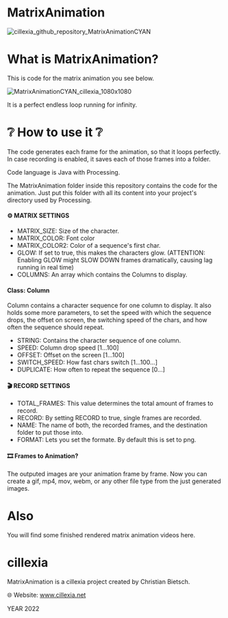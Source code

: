 # MatrixAnimation
![cillexia_github_repository_MatrixAnimationCYAN](https://user-images.githubusercontent.com/92103579/160604540-dbc8c84b-0346-4dcd-9140-bcc70de8a873.png)

# What is MatrixAnimation?
This is code for the matrix animation you see below.

![MatrixAnimationCYAN_cillexia_1080x1080](https://user-images.githubusercontent.com/92103579/160604624-f786b767-7e58-46bc-ba4e-346e1b84b152.gif)

It is a perfect endless loop running for infinity.

# ❔ How to use it ❔
The code generates each frame for the animation, so that it loops perfectly. In case recording is enabled, it saves each of those frames into a folder.

Code language is Java with Processing.

The MatrixAnimation folder inside this repository contains the code for the animation. Just put this folder with all its content into your project's directory used by Processing.

#### ⚙️ MATRIX SETTINGS
- MATRIX_SIZE: Size of the character.
- MATRIX_COLOR: Font color
- MATRIX_COLOR2: Color of a sequence's first char.
- GLOW: If set to true, this makes the characters glow. (ATTENTION: Enabling GLOW might SLOW DOWN frames dramatically, causing lag running in real time)
- COLUMNS: An array which contains the Columns to display.

#### Class: Column
Column contains a character sequence for one column to display. It also holds some more parameters, to set the speed with which the sequence drops, the offset on screen, the switching speed of the chars, and how often the sequence should repeat.
- STRING: Contains the character sequence of one column.
- SPEED: Column drop speed [1...100]
- OFFSET: Offset on the screen [1...100]
- SWITCH_SPEED: How fast chars switch [1...100...]
- DUPLICATE: How often to repeat the sequence [0...]

#### 🎬 RECORD SETTINGS
- TOTAL_FRAMES: This value determines the total amount of frames to record.
- RECORD: By setting RECORD to true, single frames are recorded.
- NAME: The name of both, the recorded frames, and the destination folder to put those into.
- FORMAT: Lets you set the formate. By default this is set to png.

#### 🎞 Frames to Animation?
The outputed images are your animation frame by frame. Now you can create a gif, mp4, mov, webm, or any other file type from the just generated images.

# Also
You will find some finished rendered matrix animation videos here.

# cillexia
MatrixAnimation is a cillexia project created by Christian Bietsch.

🌐 Website: www.cillexia.net

YEAR 2022
